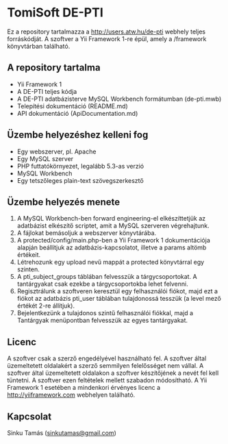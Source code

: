 TomiSoft DE-PTI
===============

Ez a repository tartalmazza a http://users.atw.hu/de-pti webhely teljes forráskódját.
A szoftver a Yii Framework 1-re épül, amely a /framework könyvtárban található.

A repository tartalma
---------------------
- Yii Framework 1
- A DE-PTI teljes kódja
- A DE-PTI adatbázisterve MySQL Workbench formátumban (de-pti.mwb)
- Telepítési dokumentáció (README.md)
- API dokumentáció (ApiDocumentation.md)

Üzembe helyezéshez kelleni fog
------------------------------
- Egy webszerver, pl. Apache
- Egy MySQL szerver
- PHP futtatókörnyezet, legalább 5.3-as verzió
- MySQL Workbench
- Egy tetszőleges plain-text szövegszerkesztő

Üzembe helyezés menete
----------------------
1. A MySQL Workbench-ben forward engineering-el elkészíttetjük az adatbázist elkészítő scriptet, amit a MySQL szerveren végrehajtunk.
2. A fájlokat bemásoljuk a webszerver könyvtárába.
3. A protected/config/main.php-ben a Yii Framework 1 dokumentációja alapján beállítjuk az adatbázis-kapcsolatot, illetve a params altömb értékeit.
4. Létrehozunk egy upload nevű mappát a protected könyvtárral egy szinten.
5. A pti_subject_groups táblában felvesszük a tárgycsoportokat. A tantárgyakat csak ezekbe a tárgycsoportokba lehet felvenni.
6. Regisztrálunk a szoftveren keresztül egy felhasználói fiókot, majd ezt a fiókot az adatbázis pti_user táblában tulajdonossá tesszük (a level mező értékét 2-re állítjuk).
7. Bejelentkezünk a tulajdonos szintű felhasználói fiókkal, majd a Tantárgyak menüpontban felvesszük az egyes tantárgyakat.

Licenc
------
A szoftver csak a szerző engedélyével használható fel. A szoftver által üzemeltetett oldalakért a szerző semmilyen
felelősséget nem vállal. A szoftver által üzemeltetett oldalakon a szoftver készítőjének a nevét fel kell tüntetni.
A szoftver ezen feltételek mellett szabadon módosítható. A Yii Framework 1 esetében a mindenkori érvényes licenc a
http://yiiframework.com webhelyen található.

Kapcsolat
---------
Sinku Tamás (sinkutamas@gmail.com)
